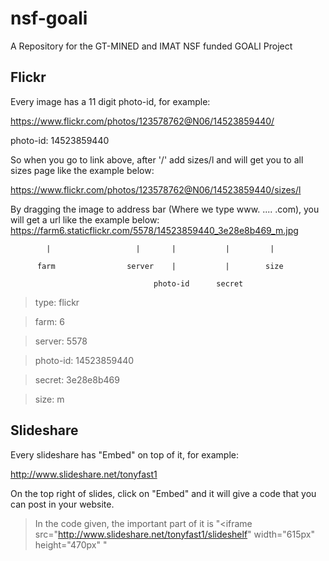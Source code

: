 nsf-goali
=========

A Repository for the GT-MINED and IMAT NSF funded GOALI Project

## Flickr

Every image has a 11 digit photo-id, for example:

https://www.flickr.com/photos/123578762@N06/14523859440/

photo-id: 14523859440

So when you go to link above, after '/' add sizes/l and will get you to
all sizes page like the example below:

https://www.flickr.com/photos/123578762@N06/14523859440/sizes/l

By dragging the image to address bar (Where we type www. .... .com), you will
get a url like the example below:
https://farm6.staticflickr.com/5578/14523859440_3e28e8b469_m.jpg
       
            |                   |       |           |         |
       
          farm                server    |           |        size
       
                                    photo-id      secret
> type: flickr

> farm: 6

> server: 5578

> photo-id: 14523859440

> secret: 3e28e8b469

> size: m

## Slideshare

Every slideshare has "Embed" on top of it, for example:

http://www.slideshare.net/tonyfast1

On the top right of slides, click on "Embed" and it will give a code that you can post in your website.

> In the code given, the important part of it is "<iframe src="http://www.slideshare.net/tonyfast1/slideshelf" width="615px" height="470px" </iframe>"
